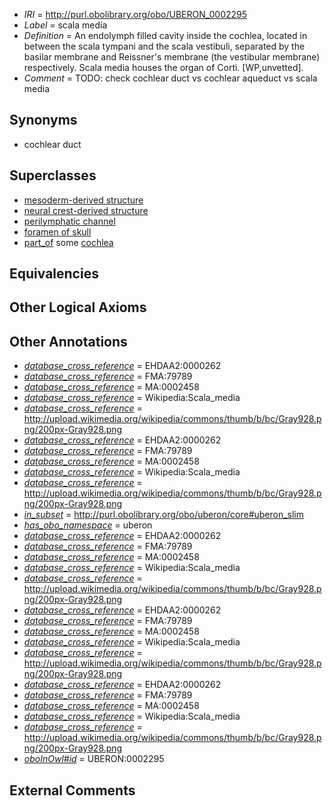  * *IRI* = http://purl.obolibrary.org/obo/UBERON_0002295
 * *Label* = scala media
 * *Definition* = An endolymph filled cavity inside the cochlea, located in between the scala tympani and the scala vestibuli, separated by the basilar membrane and Reissner's membrane (the vestibular membrane) respectively. Scala media houses the organ of Corti. [WP,unvetted].
 * *Comment* = TODO: check cochlear duct vs cochlear aqueduct vs scala media

## Synonyms

 * cochlear duct

## Superclasses

 * [mesoderm-derived structure](../../UBERON/20/UBERON_0004120.md)
 * [neural crest-derived structure](../../UBERON/13/UBERON_0010313.md)
 * [perilymphatic channel](../../UBERON/60/UBERON_0011060.md)
 * [foramen of skull](../../UBERON/85/UBERON_0013685.md)
 * [part_of](../../BFO/50/BFO_0000050.md) some [cochlea](../../UBERON/44/UBERON_0001844.md)

## Equivalencies


## Other Logical Axioms


## Other Annotations

 * *[database_cross_reference](../../ef/oboInOwl#hasDbXref.md)* = EHDAA2:0000262
 * *[database_cross_reference](../../ef/oboInOwl#hasDbXref.md)* = FMA:79789
 * *[database_cross_reference](../../ef/oboInOwl#hasDbXref.md)* = MA:0002458
 * *[database_cross_reference](../../ef/oboInOwl#hasDbXref.md)* = Wikipedia:Scala_media
 * *[database_cross_reference](../../ef/oboInOwl#hasDbXref.md)* = http://upload.wikimedia.org/wikipedia/commons/thumb/b/bc/Gray928.png/200px-Gray928.png
 * *[database_cross_reference](../../ef/oboInOwl#hasDbXref.md)* = EHDAA2:0000262
 * *[database_cross_reference](../../ef/oboInOwl#hasDbXref.md)* = FMA:79789
 * *[database_cross_reference](../../ef/oboInOwl#hasDbXref.md)* = MA:0002458
 * *[database_cross_reference](../../ef/oboInOwl#hasDbXref.md)* = Wikipedia:Scala_media
 * *[database_cross_reference](../../ef/oboInOwl#hasDbXref.md)* = http://upload.wikimedia.org/wikipedia/commons/thumb/b/bc/Gray928.png/200px-Gray928.png
 * *[in_subset](../../et/oboInOwl#inSubset.md)* = http://purl.obolibrary.org/obo/uberon/core#uberon_slim
 * *[has_obo_namespace](../../ce/oboInOwl#hasOBONamespace.md)* = uberon
 * *[database_cross_reference](../../ef/oboInOwl#hasDbXref.md)* = EHDAA2:0000262
 * *[database_cross_reference](../../ef/oboInOwl#hasDbXref.md)* = FMA:79789
 * *[database_cross_reference](../../ef/oboInOwl#hasDbXref.md)* = MA:0002458
 * *[database_cross_reference](../../ef/oboInOwl#hasDbXref.md)* = Wikipedia:Scala_media
 * *[database_cross_reference](../../ef/oboInOwl#hasDbXref.md)* = http://upload.wikimedia.org/wikipedia/commons/thumb/b/bc/Gray928.png/200px-Gray928.png
 * *[database_cross_reference](../../ef/oboInOwl#hasDbXref.md)* = EHDAA2:0000262
 * *[database_cross_reference](../../ef/oboInOwl#hasDbXref.md)* = FMA:79789
 * *[database_cross_reference](../../ef/oboInOwl#hasDbXref.md)* = MA:0002458
 * *[database_cross_reference](../../ef/oboInOwl#hasDbXref.md)* = Wikipedia:Scala_media
 * *[database_cross_reference](../../ef/oboInOwl#hasDbXref.md)* = http://upload.wikimedia.org/wikipedia/commons/thumb/b/bc/Gray928.png/200px-Gray928.png
 * *[database_cross_reference](../../ef/oboInOwl#hasDbXref.md)* = EHDAA2:0000262
 * *[database_cross_reference](../../ef/oboInOwl#hasDbXref.md)* = FMA:79789
 * *[database_cross_reference](../../ef/oboInOwl#hasDbXref.md)* = MA:0002458
 * *[database_cross_reference](../../ef/oboInOwl#hasDbXref.md)* = Wikipedia:Scala_media
 * *[database_cross_reference](../../ef/oboInOwl#hasDbXref.md)* = http://upload.wikimedia.org/wikipedia/commons/thumb/b/bc/Gray928.png/200px-Gray928.png
 * *[oboInOwl#id](../../id/oboInOwl#id.md)* = UBERON:0002295

## External Comments


